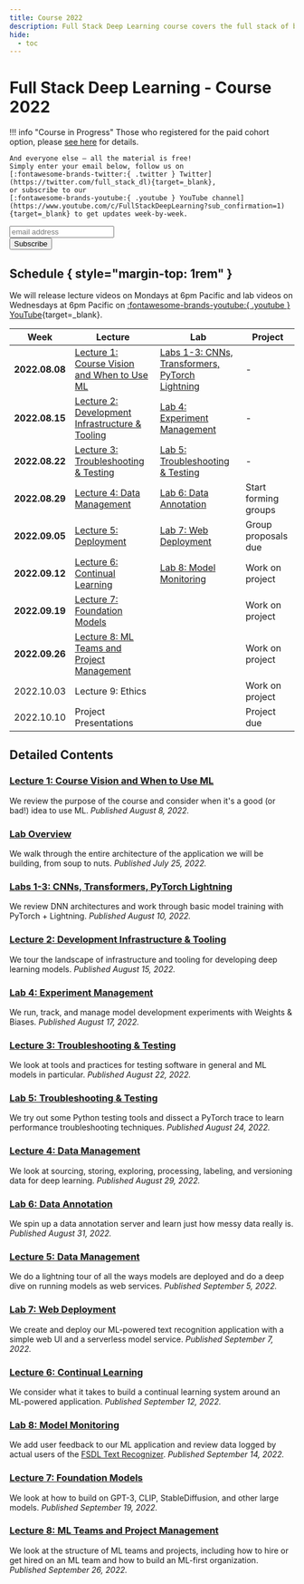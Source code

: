 ```yaml
---
title: Course 2022
description: Full Stack Deep Learning course covers the full stack of building ML-powered products.
hide:
  - toc
---
```


# Full Stack Deep Learning - Course 2022

!!! info "Course in Progress"
    Those who registered for the paid cohort option, please [see here](cohort) for details.

    And everyone else – all the material is free!
    Simply enter your email below, follow us on
    [:fontawesome-brands-twitter:{ .twitter } Twitter](https://twitter.com/full_stack_dl){target=_blank},
    or subscribe to our
    [:fontawesome-brands-youtube:{ .youtube } YouTube channel](https://www.youtube.com/c/FullStackDeepLearning?sub_confirmation=1){target=_blank} to get updates week-by-week.

<!-- Begin Mailchimp Signup Form -->
<link href="//cdn-images.mailchimp.com/embedcode/horizontal-slim-10_7.css" rel="stylesheet" type="text/css">
<div id="mc_embed_signup">
<form action="https://fullstackdeeplearning.us18.list-manage.com/subscribe/post?u=68cabce2e74766ca3d2c089d6&amp;id=79e6eb0052" method="post" id="mc-embedded-subscribe-form" name="mc-embedded-subscribe-form" class="validate" target="_blank" novalidate>
    <div id="mc_embed_signup_scroll">
    <input type="email" value="" name="EMAIL" class="email" id="mce-EMAIL" placeholder="email address" required>
    <!-- real people should not fill this in and expect good things - do not remove this or risk form bot signups-->
    <div style="position: absolute; left: -5000px;" aria-hidden="true"><input type="text" name="b_68cabce2e74766ca3d2c089d6_79e6eb0052" tabindex="-1" value=""></div>
    <div class="clear"><input type="submit" value="Subscribe" name="subscribe" id="mc-embedded-subscribe" class="button"></div>
    </div>
</form>
</div>
<!--End Mailchimp Signup Form -->

## Schedule { style="margin-top: 1rem" }

We will release lecture videos on Mondays at 6pm Pacific and lab videos on Wednesdays at 6pm Pacific on
<span class="whitespace-nowrap">[:fontawesome-brands-youtube:{ .youtube } YouTube](https://www.youtube.com/c/FullStackDeepLearning){target=_blank}</span>.

| Week           | Lecture                                                 | Lab                                                        | Project              |
| -------------- | ------------------------------------------------------- | ---------------------------------------------------------- | -------------------- |
| **2022.08.08** | [Lecture 1: Course Vision and When to Use ML][lec1]     | [Labs 1-3: CNNs, Transformers, PyTorch Lightning][labs1-3] | -                    |
| **2022.08.15** | [Lecture 2: Development Infrastructure & Tooling][lec2] | [Lab 4: Experiment Management][lab4]                       | -                    |
| **2022.08.22** | [Lecture 3: Troubleshooting & Testing][lec3]            | [Lab 5: Troubleshooting & Testing][lab5]                   | -                    |
| **2022.08.29** | [Lecture 4: Data Management][lec4]                      | [Lab 6: Data Annotation][lab6]                             | Start forming groups |
| **2022.09.05** | [Lecture 5: Deployment][lec5]                           | [Lab 7: Web Deployment][lab7]                              | Group proposals due  |
| **2022.09.12** | [Lecture 6: Continual Learning][lec6]                   | [Lab 8: Model Monitoring][lab8]                            | Work on project      |
| **2022.09.19** | [Lecture 7: Foundation Models][lec7]                    |                                                            | Work on project      |
| **2022.09.26**     | [Lecture 8: ML Teams and Project Management][lec8]                        |                                                            | Work on project      |
| 2022.10.03     | Lecture 9: Ethics                                       |                                                            | Work on project      |
| 2022.10.10     | Project Presentations                                   |                                                            | Project due          |

## Detailed Contents

### [Lecture 1: Course Vision and When to Use ML][lec1]
We review the purpose of the course and consider when it's a good (or bad!) idea to use ML.
*Published August 8, 2022.*

### [Lab Overview][lab0]
We walk through the entire architecture of the application we will be building, from soup to nuts.
*Published July 25, 2022.*

### [Labs 1-3: CNNs, Transformers, PyTorch Lightning][labs1-3]
We review DNN architectures and work through basic model training with PyTorch + Lightning.
*Published August 10, 2022.*

### [Lecture 2: Development Infrastructure & Tooling][lec2]
We tour the landscape of infrastructure and tooling for developing deep learning models.
*Published August 15, 2022.*

### [Lab 4: Experiment Management][lab4]
We run, track, and manage model development experiments with Weights & Biases.
*Published August 17, 2022.*

### [Lecture 3: Troubleshooting & Testing][lec3]
We look at tools and practices for testing software in general
and ML models in particular.
*Published August 22, 2022.*

### [Lab 5: Troubleshooting & Testing][lab5]
We try out some Python testing tools and dissect a PyTorch trace to
learn performance troubleshooting techniques.
*Published August 24, 2022.*

### [Lecture 4: Data Management][lec4]
We look at sourcing, storing, exploring, processing, labeling, and versioning data for deep learning.
*Published August 29, 2022.*

### [Lab 6: Data Annotation][lab6]
We spin up a data annotation server and learn
just how messy data really is.
*Published August 31, 2022.*

### [Lecture 5: Data Management][lec5]
We do a lightning tour of all the ways models are deployed
and do a deep dive on running models as web services.
*Published September 5, 2022.*

### [Lab 7: Web Deployment][lab7]
We create and deploy our ML-powered
text recognition application
with a simple web UI and a serverless model service.
*Published September 7, 2022.*

### [Lecture 6: Continual Learning][lec6]
We consider what it takes to build a
continual learning system around
an ML-powered application.
*Published September 12, 2022.*

### [Lab 8: Model Monitoring][lab8]
We add user feedback to our ML application
and review data logged by actual users of the
[FSDL Text Recognizer](https://fsdl-text-recognizer.ngrok.io).
*Published September 14, 2022.*

### [Lecture 7: Foundation Models][lec7]
We look at how to build on GPT-3, CLIP, StableDiffusion, and other large models.
*Published September 19, 2022.*

### [Lecture 8: ML Teams and Project Management][lec8]
We look at the structure of ML teams and projects,
including how to hire or get hired on an ML team
and how to build an ML-first organization.
*Published September 26, 2022.*

[lab0]: lab-0-overview/index.md
[lec1]: lecture-1-course-vision-and-when-to-use-ml/index.md
[labs1-3]: labs-1-3-cnns-transformers-pytorch-lightning/index.md
[lec2]: lecture-2-development-infrastructure-and-tooling/index.md
[lab4]: lab-4-experiment-management/index.md
[lec3]: lecture-3-troubleshooting-and-testing/index.md
[lab5]: lab-5-troubleshooting-and-testing/index.md
[lec4]: lecture-4-data-management/index.md
[lab6]: lab-6-data-annotation/index.md
[lec5]: lecture-5-deployment/index.md
[lab7]: lab-7-web-deployment/index.md
[lec6]: lecture-6-continual-learning/index.md
[lab8]: lab-8-model-monitoring/index.md
[lec7]: lecture-7-foundation-models/index.md
[lec8]: lecture-8-teams-and-pm/index.md
